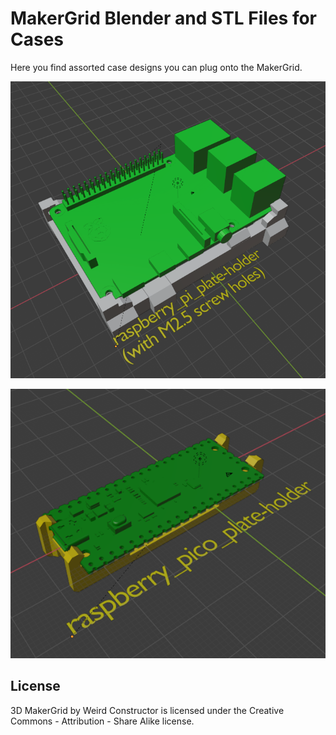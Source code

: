 # MakerGrid Blender and STL Files for Cases

Here you find assorted case designs you can plug onto the MakerGrid.

![Raspberry Pi 2/3/4 Holder](../../res/raspberry_pi_plate_holder.png)

![Raspberry Pi Pico Holder](../../res/raspberry_pico_plate_holder.png)

## License

3D MakerGrid by Weird Constructor is licensed under the
Creative Commons - Attribution - Share Alike license.
